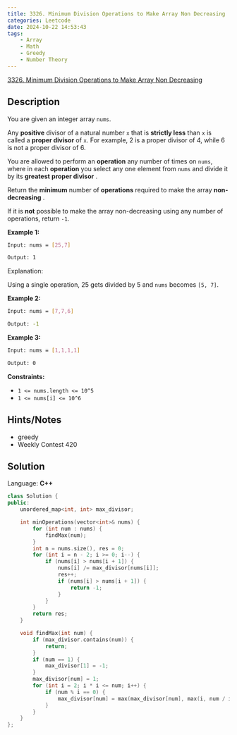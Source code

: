 ```yaml
---
title: 3326. Minimum Division Operations to Make Array Non Decreasing
categories: Leetcode
date: 2024-10-22 14:53:43
tags:
    - Array
    - Math
    - Greedy
    - Number Theory
---
```


[3326. Minimum Division Operations to Make Array Non Decreasing](https://leetcode.com/problems/minimum-division-operations-to-make-array-non-decreasing/description/)

## Description

You are given an integer array `nums`.

Any **positive**  divisor of a natural number `x` that is **strictly less**  than `x` is called a **proper divisor**  of `x`. For example, 2 is a proper divisor of 4, while 6 is not a proper divisor of 6.

You are allowed to perform an **operation**  any number of times on `nums`, where in each **operation**  you select any one element from `nums` and divide it by its **greatest**  **proper divisor** .

Return the **minimum**  number of **operations**  required to make the array **non-decreasing** .

If it is **not**  possible to make the array non-decreasing using any number of operations, return `-1`.

**Example 1:**

```bash
Input: nums = [25,7]

Output: 1
```

Explanation:

Using a single operation, 25 gets divided by 5 and `nums` becomes `[5, 7]`.

**Example 2:**

```bash
Input: nums = [7,7,6]

Output: -1
```

**Example 3:**

```bash
Input: nums = [1,1,1,1]

Output: 0
```

**Constraints:**

- `1 <= nums.length <= 10^5`
- `1 <= nums[i] <= 10^6`

## Hints/Notes

- greedy
- Weekly Contest 420

## Solution

Language: **C++**

```C++
class Solution {
public:
    unordered_map<int, int> max_divisor;

    int minOperations(vector<int>& nums) {
        for (int num : nums) {
            findMax(num);
        }
        int n = nums.size(), res = 0;
        for (int i = n - 2; i >= 0; i--) {
            if (nums[i] > nums[i + 1]) {
                nums[i] /= max_divisor[nums[i]];
                res++;
                if (nums[i] > nums[i + 1]) {
                    return -1;
                }
            }
        }
        return res;
    }

    void findMax(int num) {
        if (max_divisor.contains(num)) {
            return;
        }
        if (num == 1) {
            max_divisor[1] = -1;
        }
        max_divisor[num] = 1;
        for (int i = 2; i * i <= num; i++) {
            if (num % i == 0) {
                max_divisor[num] = max(max_divisor[num], max(i, num / i));
            }
        }
    }
};
```
